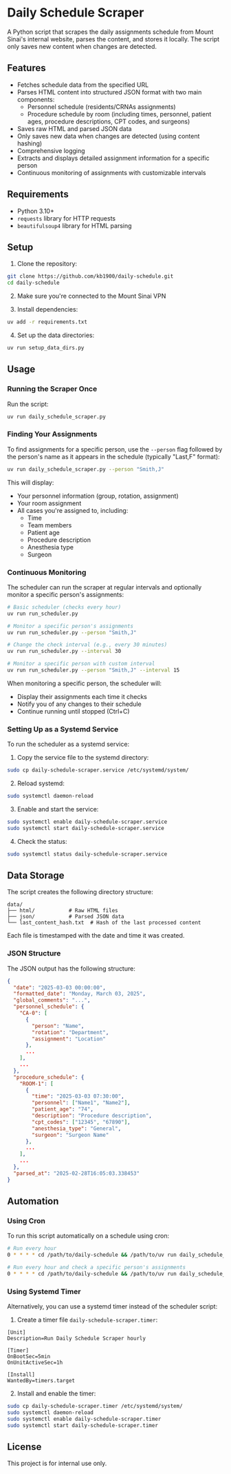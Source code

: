 # Daily Schedule Scraper

A Python script that scrapes the daily assignments schedule from Mount Sinai's internal website, parses the content, and stores it locally. The script only saves new content when changes are detected.

## Features

- Fetches schedule data from the specified URL
- Parses HTML content into structured JSON format with two main components:
  - Personnel schedule (residents/CRNAs assignments)
  - Procedure schedule by room (including times, personnel, patient ages, procedure descriptions, CPT codes, and surgeons)
- Saves raw HTML and parsed JSON data
- Only saves new data when changes are detected (using content hashing)
- Comprehensive logging
- Extracts and displays detailed assignment information for a specific person
- Continuous monitoring of assignments with customizable intervals

## Requirements

- Python 3.10+
- `requests` library for HTTP requests
- `beautifulsoup4` library for HTML parsing

## Setup

1. Clone the repository:

```bash
git clone https://github.com/kb1900/daily-schedule.git
cd daily-schedule
```

2. Make sure you're connected to the Mount Sinai VPN

3. Install dependencies:

```bash
uv add -r requirements.txt
```

4. Set up the data directories:

```bash
uv run setup_data_dirs.py
```

## Usage

### Running the Scraper Once

Run the script:

```bash
uv run daily_schedule_scraper.py
```

### Finding Your Assignments

To find assignments for a specific person, use the `--person` flag followed by the person's name as it appears in the schedule (typically "Last,F" format):

```bash
uv run daily_schedule_scraper.py --person "Smith,J"
```

This will display:
- Your personnel information (group, rotation, assignment)
- Your room assignment
- All cases you're assigned to, including:
  - Time
  - Team members
  - Patient age
  - Procedure description
  - Anesthesia type
  - Surgeon

### Continuous Monitoring

The scheduler can run the scraper at regular intervals and optionally monitor a specific person's assignments:

```bash
# Basic scheduler (checks every hour)
uv run run_scheduler.py

# Monitor a specific person's assignments
uv run run_scheduler.py --person "Smith,J"

# Change the check interval (e.g., every 30 minutes)
uv run run_scheduler.py --interval 30

# Monitor a specific person with custom interval
uv run run_scheduler.py --person "Smith,J" --interval 15
```

When monitoring a specific person, the scheduler will:
- Display their assignments each time it checks
- Notify you of any changes to their schedule
- Continue running until stopped (Ctrl+C)

### Setting Up as a Systemd Service

To run the scheduler as a systemd service:

1. Copy the service file to the systemd directory:

```bash
sudo cp daily-schedule-scraper.service /etc/systemd/system/
```

2. Reload systemd:

```bash
sudo systemctl daemon-reload
```

3. Enable and start the service:

```bash
sudo systemctl enable daily-schedule-scraper.service
sudo systemctl start daily-schedule-scraper.service
```

4. Check the status:

```bash
sudo systemctl status daily-schedule-scraper.service
```

## Data Storage

The script creates the following directory structure:

```
data/
├── html/           # Raw HTML files
├── json/           # Parsed JSON data
└── last_content_hash.txt  # Hash of the last processed content
```

Each file is timestamped with the date and time it was created.

### JSON Structure

The JSON output has the following structure:

```json
{
  "date": "2025-03-03 00:00:00",
  "formatted_date": "Monday, March 03, 2025",
  "global_comments": "...",
  "personnel_schedule": {
    "CA-0": [
      {
        "person": "Name",
        "rotation": "Department",
        "assignment": "Location"
      },
      ...
    ],
    ...
  },
  "procedure_schedule": {
    "ROOM-1": [
      {
        "time": "2025-03-03 07:30:00",
        "personnel": ["Name1", "Name2"],
        "patient_age": "74",
        "description": "Procedure description",
        "cpt_codes": ["12345", "67890"],
        "anesthesia_type": "General",
        "surgeon": "Surgeon Name"
      },
      ...
    ],
    ...
  },
  "parsed_at": "2025-02-28T16:05:03.338453"
}
```

## Automation

### Using Cron

To run this script automatically on a schedule using cron:

```bash
# Run every hour
0 * * * * cd /path/to/daily-schedule && /path/to/uv run daily_schedule_scraper.py

# Run every hour and check a specific person's assignments
0 * * * * cd /path/to/daily-schedule && /path/to/uv run daily_schedule_scraper.py --person "Smith,J" > ~/my_schedule.txt
```

### Using Systemd Timer

Alternatively, you can use a systemd timer instead of the scheduler script:

1. Create a timer file `daily-schedule-scraper.timer`:

```
[Unit]
Description=Run Daily Schedule Scraper hourly

[Timer]
OnBootSec=5min
OnUnitActiveSec=1h

[Install]
WantedBy=timers.target
```

2. Install and enable the timer:

```bash
sudo cp daily-schedule-scraper.timer /etc/systemd/system/
sudo systemctl daemon-reload
sudo systemctl enable daily-schedule-scraper.timer
sudo systemctl start daily-schedule-scraper.timer
```

## License

This project is for internal use only. 